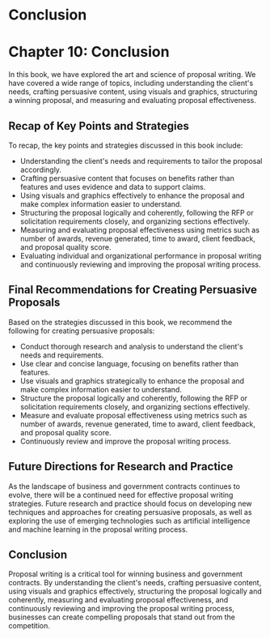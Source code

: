 # Conclusion

Chapter 10: Conclusion
======================

In this book, we have explored the art and science of proposal writing. We have covered a wide range of topics, including understanding the client's needs, crafting persuasive content, using visuals and graphics, structuring a winning proposal, and measuring and evaluating proposal effectiveness.

Recap of Key Points and Strategies
----------------------------------

To recap, the key points and strategies discussed in this book include:

* Understanding the client's needs and requirements to tailor the proposal accordingly.
* Crafting persuasive content that focuses on benefits rather than features and uses evidence and data to support claims.
* Using visuals and graphics effectively to enhance the proposal and make complex information easier to understand.
* Structuring the proposal logically and coherently, following the RFP or solicitation requirements closely, and organizing sections effectively.
* Measuring and evaluating proposal effectiveness using metrics such as number of awards, revenue generated, time to award, client feedback, and proposal quality score.
* Evaluating individual and organizational performance in proposal writing and continuously reviewing and improving the proposal writing process.

Final Recommendations for Creating Persuasive Proposals
-------------------------------------------------------

Based on the strategies discussed in this book, we recommend the following for creating persuasive proposals:

* Conduct thorough research and analysis to understand the client's needs and requirements.
* Use clear and concise language, focusing on benefits rather than features.
* Use visuals and graphics strategically to enhance the proposal and make complex information easier to understand.
* Structure the proposal logically and coherently, following the RFP or solicitation requirements closely, and organizing sections effectively.
* Measure and evaluate proposal effectiveness using metrics such as number of awards, revenue generated, time to award, client feedback, and proposal quality score.
* Continuously review and improve the proposal writing process.

Future Directions for Research and Practice
-------------------------------------------

As the landscape of business and government contracts continues to evolve, there will be a continued need for effective proposal writing strategies. Future research and practice should focus on developing new techniques and approaches for creating persuasive proposals, as well as exploring the use of emerging technologies such as artificial intelligence and machine learning in the proposal writing process.

Conclusion
----------

Proposal writing is a critical tool for winning business and government contracts. By understanding the client's needs, crafting persuasive content, using visuals and graphics effectively, structuring the proposal logically and coherently, measuring and evaluating proposal effectiveness, and continuously reviewing and improving the proposal writing process, businesses can create compelling proposals that stand out from the competition.